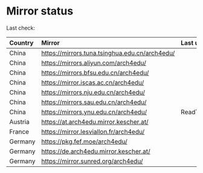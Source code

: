 <script src="./time.js"></script>
# Mirror status
Last check: <script type="text/javascript">localize(1692087642.1487234);</script>

|Country|Mirror|Last update|
|:------|:-----|:----------|
|China|https://mirrors.tuna.tsinghua.edu.cn/arch4edu/|<script type="text/javascript">localize(1692037718);</script>|
|China|https://mirrors.aliyun.com/arch4edu/|<script type="text/javascript">localize(1691994635);</script>|
|China|https://mirrors.bfsu.edu.cn/arch4edu/|<script type="text/javascript">localize(1692037718);</script>|
|China|https://mirror.iscas.ac.cn/arch4edu/|<script type="text/javascript">localize(1692037718);</script>|
|China|https://mirrors.nju.edu.cn/arch4edu/|<script type="text/javascript">localize(1692037718);</script>|
|China|https://mirrors.sau.edu.cn/arch4edu/|<script type="text/javascript">localize(1692037718);</script>|
|China|https://mirrors.ynu.edu.cn/arch4edu/|ReadTimeout|
|Austria|https://at.arch4edu.mirror.kescher.at/|<script type="text/javascript">localize(1692037718);</script>|
|France|https://mirror.lesviallon.fr/arch4edu/|<script type="text/javascript">localize(1692037718);</script>|
|Germany|https://pkg.fef.moe/arch4edu/|<script type="text/javascript">localize(1692037718);</script>|
|Germany|https://de.arch4edu.mirror.kescher.at/|<script type="text/javascript">localize(1692037718);</script>|
|Germany|https://mirror.sunred.org/arch4edu/|<script type="text/javascript">localize(1692037718);</script>|

<script src="./tablefilter/tablefilter.js"></script>
<script src="./table.js"></script>